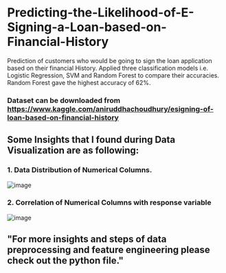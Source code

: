 # Predicting-the-Likelihood-of-E-Signing-a-Loan-based-on-Financial-History
Prediction of customers who would be going to sign the loan application based on their financial History. Applied three classification models i.e. Logistic Regression, SVM and Random Forest to compare their accuracies. Random Forest gave the highest accuracy of 62%. 

### Dataset can be downloaded from https://www.kaggle.com/aniruddhachoudhury/esigning-of-loan-based-on-financial-history

## Some Insights that I found during Data Visualization are as following:

### 1. Data Distribution of Numerical Columns.

![image](https://user-images.githubusercontent.com/37111089/85990111-2407fb00-ba0f-11ea-87cc-bad4e8e4440c.png)

### 2. Correlation of Numerical Columns with response variable

![image](https://user-images.githubusercontent.com/37111089/85990191-4732aa80-ba0f-11ea-8453-3a36ea4fe016.png)

## **"For more insights and steps of data preprocessing and feature engineering please check out the python file."**
